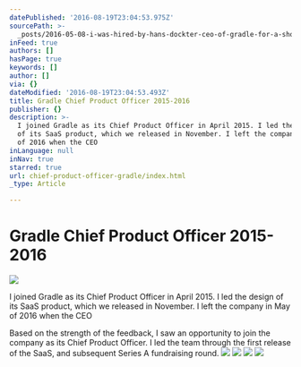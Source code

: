 ```yaml
---
datePublished: '2016-08-19T23:04:53.975Z'
sourcePath: >-
  _posts/2016-05-08-i-was-hired-by-hans-dockter-ceo-of-gradle-for-a-short-proj.md
inFeed: true
authors: []
hasPage: true
keywords: []
author: []
via: {}
dateModified: '2016-08-19T23:04:53.493Z'
title: Gradle Chief Product Officer 2015-2016
publisher: {}
description: >-
  I joined Gradle as its Chief Product Officer in April 2015. I led the design
  of its SaaS product, which we released in November. I left the company in May
  of 2016 when the CEO
inLanguage: null
inNav: true
starred: true
url: chief-product-officer-gradle/index.html
_type: Article

---
```

# Gradle Chief Product Officer 2015-2016
![](https://s3-us-west-2.amazonaws.com/the-grid-img/p/635137b139fbe2f1e3c8183c9599c8a9328e7e30.jpg)

I joined Gradle as its Chief Product Officer in April 2015\. I led the design of its SaaS product, which we released in November. I left the company in May of 2016 when the CEO

Based on the strength of the feedback, I saw an opportunity to join the company as its Chief Product Officer. I led the team through the first release of the SaaS, and subsequent Series A fundraising round.
![](https://s3-us-west-2.amazonaws.com/the-grid-img/p/f8de79ff82588f1a57d32d09cc71aea249468168.jpg)
![](https://s3-us-west-2.amazonaws.com/the-grid-img/p/5ca5ddeea01a382580d80280cdd54eb2b84ae672.jpg)
![](https://s3-us-west-2.amazonaws.com/the-grid-img/p/21634a8bdb0b9e8027733c1b45612cdc140e3002.jpg)
![](https://s3-us-west-2.amazonaws.com/the-grid-img/p/cb593be4d31f66c6295375f3dca1f56a05d519ef.jpg)